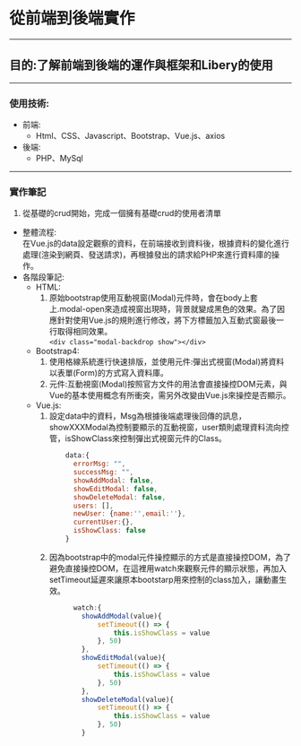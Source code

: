 # 從前端到後端實作  
---
## 目的:了解前端到後端的運作與框架和Libery的使用  
---
### 使用技術:  
  * 前端:  
    * Html、CSS、Javascript、Bootstrap、Vue.js、axios  
  * 後端:  
    * PHP、MySql  
---
### 實作筆記  
  1. 從基礎的crud開始，完成一個擁有基礎crud的使用者清單  
  * 整體流程:  
      在Vue.js的data設定觀察的資料，在前端接收到資料後，根據資料的變化進行處理(渲染到網頁、發送請求)，再根據發出的請求給PHP來進行資料庫的操作。  
  * 各階段筆記:  
    * HTML:
      1. 原始bootstrap使用互動視窗(Modal)元件時，會在body上套上.modal-open來造成視窗出現時，背景就變成黑色的效果。為了因應針對使用Vue.js的規則進行修改，將下方標籤加入互動式窗最後一行取得相同效果。  
      ```<div class="modal-backdrop show"></div>```
    * Bootstrap4:  
      1. 使用格線系統進行快速排版，並使用元件:彈出式視窗(Modal)將資料以表單(Form)的方式寫入資料庫。  
      2. 元件:互動視窗(Modal)按照官方文件的用法會直接操控DOM元素，與Vue的基本使用概念有所衝突，需另外改變由Vue.js來操控是否顯示。
    * Vue.js:
      1. 設定data中的資料，Msg為根據後端處理後回傳的訊息，showXXXModal為控制要顯示的互動視窗，user類則處理資料流向控管，isShowClass來控制彈出式視窗元件的Class。
          ```javascript 
              data:{
                errorMsg: "",
                successMsg: "",
                showAddModal: false,
                showEditModal: false,
                showDeleteModal: false,
                users: [],
                newUser: {name:'',email:''},
                currentUser:{},
                isShowClass: false
              }
          ```
      2. 因為bootstrap中的modal元件操控顯示的方式是直接操控DOM，為了避免直接操控DOM，在這裡用watch來觀察元件的顯示狀態，再加入setTimeout延遲來讓原本bootstarp用來控制的class加入，讓動畫生效。
          ```javascript
                watch:{
                  showAddModal(value){
                      setTimeout(() => {
                          this.isShowClass = value
                      }, 50)
                  },
                  showEditModal(value){
                      setTimeout(() => {
                          this.isShowClass = value
                      }, 50)
                  },
                  showDeleteModal(value){
                      setTimeout(() => {
                          this.isShowClass = value
                      }, 50)
                  }
            ```
